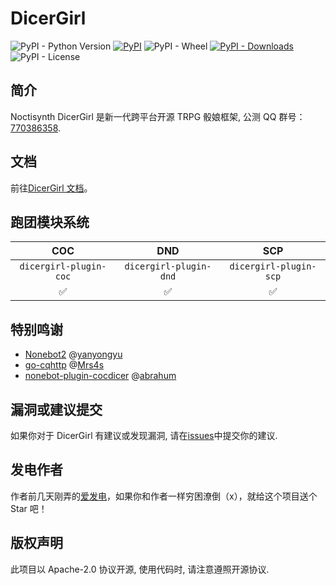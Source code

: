 # DicerGirl

![PyPI - Python Version](https://img.shields.io/pypi/pyversions/dicergirl)
[![PyPI](https://img.shields.io/pypi/v/dicergirl)](https://pypi.org/project/dicergirl/)
![PyPI - Wheel](https://img.shields.io/pypi/wheel/dicergirl)
[![PyPI - Downloads](https://img.shields.io/pypi/dw/dicergirl)](https://pypi.org/project/dicergirl/)
![PyPI - License](https://img.shields.io/pypi/l/dicergirl)

## 简介

Noctisynth DicerGirl 是新一代跨平台开源 TRPG 骰娘框架, 公测 QQ 群号：[770386358](http://qm.qq.com/cgi-bin/qm/qr?_wv=1027&k=hvaf8JGmEXA3N9r4SGgpghDti31aW1bR&authKey=%2Bux%2BedOIguriMYBMGe40coeOT7mx%2B99%2FVMbK0MvE2w1AsVQLLK%2B0hBO6vVB%2Bmlws&noverify=0&group_code=770386358).

## 文档

前往[DicerGirl 文档](https://dicer.unvisitor.site)。

## 跑团模块系统

|          COC           |          DND           |          SCP           |
| :--------------------: | :--------------------: | :--------------------: |
| `dicergirl-plugin-coc` | `dicergirl-plugin-dnd` | `dicergirl-plugin-scp` |
|           ✅           |           ✅           |           ✅           |

## 特别鸣谢

- [Nonebot2](https://github.com/nonebot/nonebot2/) @[yanyongyu](https://github.com/yanyongyu)
- [go-cqhttp](https://github.com/Mrs4s/go-cqhttp) @[Mrs4s](https://github.com/Mrs4s)
- [nonebot-plugin-cocdicer](https://github.com/abrahum/nonebot_plugin_cocdicer) @[abrahum](https://github.com/abrahum)

## 漏洞或建议提交

如果你对于 DicerGirl 有建议或发现漏洞, 请在[issues](issues)中提交你的建议.

## 发电作者

作者前几天刚弄的[爱发电](https://afdian.net/a/obliviated)，如果你和作者一样穷困潦倒（x），就给这个项目送个 Star 吧！

## 版权声明

此项目以 Apache-2.0 协议开源, 使用代码时, 请注意遵照开源协议.
